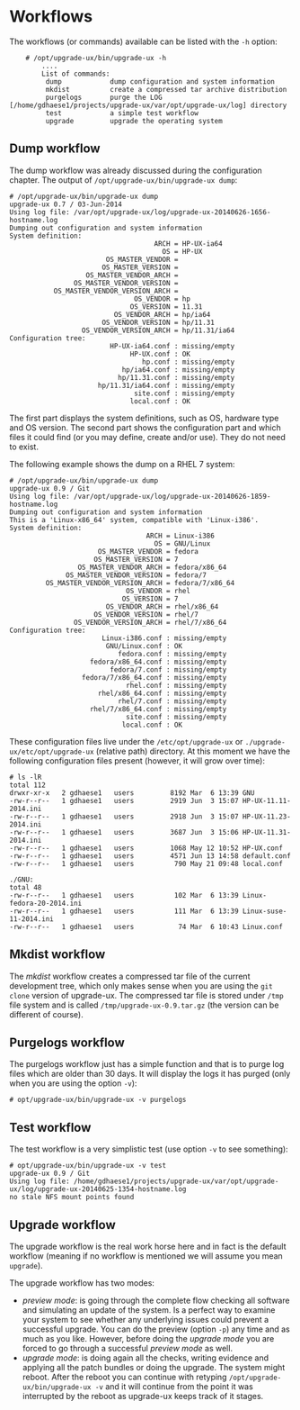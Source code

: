 # Workflows

The workflows (or commands) available can be listed with the `-h` option:

```
    # /opt/upgrade-ux/bin/upgrade-ux -h
        ....
        List of commands:
         dump            dump configuration and system information
         mkdist          create a compressed tar archive distribution
         purgelogs       purge the LOG [/home/gdhaese1/projects/upgrade-ux/var/opt/upgrade-ux/log] directory
         test            a simple test workflow
         upgrade         upgrade the operating system
```

## Dump workflow

The dump workflow was already discussed during the configuration chapter. The output of `/opt/upgrade-ux/bin/upgrade-ux dump`:

    # /opt/upgrade-ux/bin/upgrade-ux dump
    upgrade-ux 0.7 / 03-Jun-2014
    Using log file: /var/opt/upgrade-ux/log/upgrade-ux-20140626-1656-hostname.log
    Dumping out configuration and system information
    System definition:
                                        ARCH = HP-UX-ia64
                                          OS = HP-UX
                            OS_MASTER_VENDOR =
                           OS_MASTER_VERSION =
                       OS_MASTER_VENDOR_ARCH =
                    OS_MASTER_VENDOR_VERSION =
               OS_MASTER_VENDOR_VERSION_ARCH =
                                   OS_VENDOR = hp
                                  OS_VERSION = 11.31
                              OS_VENDOR_ARCH = hp/ia64
                           OS_VENDOR_VERSION = hp/11.31
                      OS_VENDOR_VERSION_ARCH = hp/11.31/ia64
    Configuration tree:
                             HP-UX-ia64.conf : missing/empty
                                  HP-UX.conf : OK
                                     hp.conf : missing/empty
                                hp/ia64.conf : missing/empty
                               hp/11.31.conf : missing/empty
                          hp/11.31/ia64.conf : missing/empty
                                   site.conf : missing/empty
                                  local.conf : OK

The first part displays the system definitions, such as OS, hardware type and OS version.
The second part shows the configuration part and which files it could find (or you may define, create and/or use). They do not need to exist.

The following example shows the dump on a RHEL 7 system:

    # /opt/upgrade-ux/bin/upgrade-ux dump
    upgrade-ux 0.9 / Git
    Using log file: /var/opt/upgrade-ux/log/upgrade-ux-20140626-1859-hostname.log
    Dumping out configuration and system information
    This is a 'Linux-x86_64' system, compatible with 'Linux-i386'.
    System definition:
                                      ARCH = Linux-i386
                                        OS = GNU/Linux
                          OS_MASTER_VENDOR = fedora
                         OS_MASTER_VERSION = 7
                     OS_MASTER_VENDOR_ARCH = fedora/x86_64
                  OS_MASTER_VENDOR_VERSION = fedora/7
             OS_MASTER_VENDOR_VERSION_ARCH = fedora/7/x86_64
                                 OS_VENDOR = rhel
                                OS_VERSION = 7
                            OS_VENDOR_ARCH = rhel/x86_64
                         OS_VENDOR_VERSION = rhel/7
                    OS_VENDOR_VERSION_ARCH = rhel/7/x86_64
    Configuration tree:
                           Linux-i386.conf : missing/empty
                            GNU/Linux.conf : OK
                               fedora.conf : missing/empty
                        fedora/x86_64.conf : missing/empty
                             fedora/7.conf : missing/empty
                      fedora/7/x86_64.conf : missing/empty
                                 rhel.conf : missing/empty
                          rhel/x86_64.conf : missing/empty
                               rhel/7.conf : missing/empty
                        rhel/7/x86_64.conf : missing/empty
                                 site.conf : missing/empty
                                local.conf : OK

These configuration files live under the `/etc/opt/upgrade-ux` or `./upgrade-ux/etc/opt/upgrade-ux` (relative path) directory.
At this moment we have the following configuration files present (however, it will grow over time):

    # ls -lR
    total 112
    drwxr-xr-x   2 gdhaese1   users         8192 Mar  6 13:39 GNU
    -rw-r--r--   1 gdhaese1   users         2919 Jun  3 15:07 HP-UX-11.11-2014.ini
    -rw-r--r--   1 gdhaese1   users         2918 Jun  3 15:07 HP-UX-11.23-2014.ini
    -rw-r--r--   1 gdhaese1   users         3687 Jun  3 15:06 HP-UX-11.31-2014.ini
    -rw-r--r--   1 gdhaese1   users         1068 May 12 10:52 HP-UX.conf
    -rw-r--r--   1 gdhaese1   users         4571 Jun 13 14:58 default.conf
    -rw-r--r--   1 gdhaese1   users          790 May 21 09:48 local.conf
    
    ./GNU:
    total 48
    -rw-r--r--   1 gdhaese1   users          102 Mar  6 13:39 Linux-fedora-20-2014.ini
    -rw-r--r--   1 gdhaese1   users          111 Mar  6 13:39 Linux-suse-11-2014.ini
    -rw-r--r--   1 gdhaese1   users           74 Mar  6 10:43 Linux.conf

## Mkdist workflow

The _mkdist_ workflow creates a compressed tar file of the current development tree, which only makes sense when you are using the `git clone` version of upgrade-ux. The compressed tar file is stored under `/tmp` file system and is called `/tmp/upgrade-ux-0.9.tar.gz` (the version can be different of course).

## Purgelogs workflow

The purgelogs workflow just has a simple function and that is to purge log files which are older than 30 days. It will display the logs it has purged (only when you are using the option `-v`):

    # opt/upgrade-ux/bin/upgrade-ux -v purgelogs

## Test workflow

The test workflow is a very simplistic test (use option `-v` to see something):

    # opt/upgrade-ux/bin/upgrade-ux -v test
    upgrade-ux 0.9 / Git
    Using log file: /home/gdhaese1/projects/upgrade-ux/var/opt/upgrade-ux/log/upgrade-ux-20140625-1354-hostname.log
    no stale NFS mount points found

## Upgrade workflow

The upgrade workflow is the real work horse here and in fact is the default workflow (meaning if no workflow is mentioned we will assume you mean `upgrade`).

The upgrade workflow has two modes:

 - _preview mode_: is going through the complete flow checking all software and simulating an update of the system. Is a perfect way to examine your system to see whether any underlying issues could prevent a successful upgrade. You can do the preview (option `-p`) any time and as much as you like. However, before doing the _upgrade mode_ you are forced to go through a successful _preview mode_ as well.
 - _upgrade mode_: is doing again all the checks, writing evidence and applying all the patch bundles or doing the upgrade. The system might reboot. After the reboot you can continue with retyping `/opt/upgrade-ux/bin/upgrade-ux -v` and it will continue from the point it was interrupted by the reboot as upgrade-ux keeps track of it stages.

